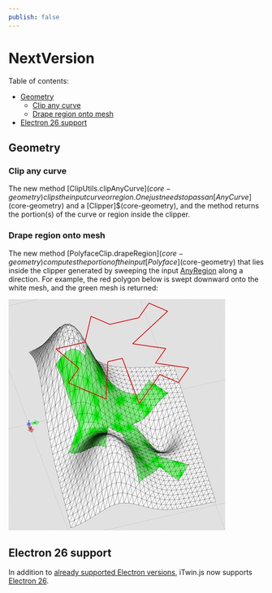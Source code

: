 ```yaml
---
publish: false
---
```

# NextVersion

Table of contents:

- [Geometry](#geometry)
  - [Clip any curve](#clip-any-curve)
  - [Drape region onto mesh](#drape-region-onto-mesh)
- [Electron 26 support](#electron-26-support)


## Geometry

### Clip any curve

The new method [ClipUtils.clipAnyCurve]$(core-geometry) clips the input curve or region. One just needs to pass an [AnyCurve]$(core-geometry) and a [Clipper]$(core-geometry), and the method returns the portion(s) of the curve or region inside the clipper.

### Drape region onto mesh

The new method [PolyfaceClip.drapeRegion]$(core-geometry) computes the portion of the input [Polyface]($core-geometry) that lies inside the clipper generated by sweeping the input [AnyRegion]($core-geometry) along a direction. For example, the red polygon below is swept downward onto the white mesh, and the green mesh is returned:

![Draped region](./assets/drapeRegion.jpg "A region draped onto a mesh")

## Electron 26 support

In addition to [already supported Electron versions](../learning/SupportedPlatforms.md#electron), iTwin.js now supports [Electron 26](https://www.electronjs.org/blog/electron-26-0).

